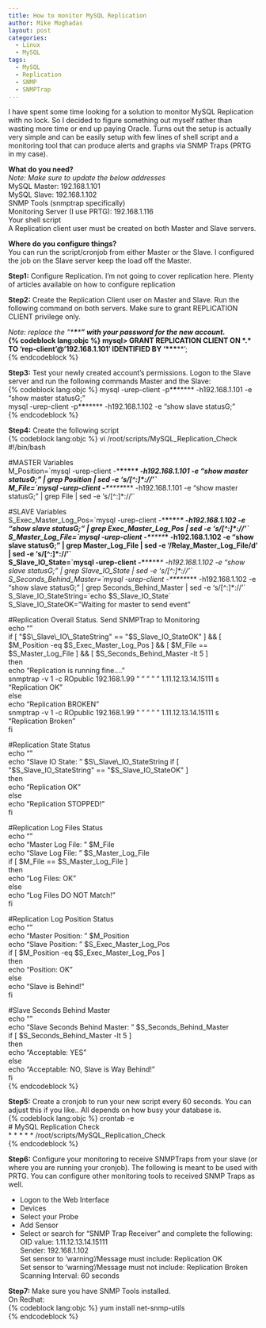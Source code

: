 ```yaml
---
title: How to monitor MySQL Replication
author: Mike Moghadas
layout: post
categories:
  - Linux
  - MySQL
tags:
  - MySQL
  - Replication
  - SNMP
  - SNMPTrap
---
```

I have spent some time looking for a solution to monitor MySQL Replication with no lock. So I decided to figure something out myself rather than wasting more time or end up paying Oracle. Turns out the setup is actually very simple and can be easily setup with few lines of shell script and a monitoring tool that can produce alerts and graphs via SNMP Traps (PRTG in my case).

**What do you need?**  
*Note: Make sure to update the below addresses*  
MySQL Master: 192.168.1.101  
MySQL Slave: 192.168.1.102  
SNMP Tools (snmptrap specifically)  
Monitoring Server (I use PRTG): 192.168.1.116  
Your shell script  
A Replication client user must be created on both Master and Slave servers.

<!--more-->

**Where do you configure things?**  
You can run the script/cronjob from either Master or the Slave. I configured the job on the Slave server keep the load off the Master.

**Step1:** Configure Replication. I’m not going to cover replication here. Plenty of articles available on how to configure replication

**Step2:** Create the Replication Client user on Master and Slave. Run the following command on both servers. Make sure to grant REPLICATION CLIENT privilege only.

*Note: replace the “\***\***\*****” with your password for the new account.*  
{% codeblock lang:objc %}
mysql> GRANT REPLICATION CLIENT ON \*.\* TO &#8216;rep-client&#8217;@&#8217;192.168.1.101&#8242; IDENTIFIED BY &#8216;\***\***\*****&#8217;;  
{% endcodeblock %}

**Step3:** Test your newly created account’s permissions. Logon to the Slave server and run the following commands Master and the Slave:  
{% codeblock lang:objc %}
mysql -urep-client -p\***\***\***** -h192.168.1.101 -e &#8220;show master statusG;&#8221;  
mysql -urep-client -p\***\***\***** -h192.168.1.102 -e &#8220;show slave statusG;&#8221;  
{% endcodeblock %}

**Step4:** Create the following script  
{% codeblock lang:objc %}
vi /root/scripts/MySQL\_Replication\_Check  
#!/bin/bash

#MASTER Variables  
M_Position=\`mysql -urep-client -\***\***\***\***\****\* -h192.168.1.101 -e &#8220;show master statusG;&#8221; | grep Position | sed -e &#8216;s/[^:]\*://&#8217;\`  
M_File=\`mysql -urep-client -\***\***\***\***\****\* -h192.168.1.101 -e &#8220;show master statusG;&#8221; | grep File | sed -e &#8216;s/[^:]\*://&#8217;\`

#SLAVE Variables  
S\_Exec\_Master\_Log\_Pos=\`mysql -urep-client -\***\***\***\***\****\* -h192.168.1.102 -e &#8220;show slave statusG;&#8221; | grep Exec\_Master\_Log_Pos | sed -e &#8216;s/[^:]\*://&#8217;\`  
S\_Master\_Log\_File=\`mysql -urep-client -\***\***\***\***\****\* -h192.168.1.102 -e &#8220;show slave statusG;&#8221; | grep Master\_Log\_File | sed -e &#8216;/Relay\_Master\_Log\_File/d&#8217; | sed -e &#8216;s/[^:]\*://&#8217;\`  
S\_Slave\_IO\_State=\`mysql -urep-client -\***\***\***\***\****\* -h192.168.1.102 -e &#8220;show slave statusG;&#8221; | grep Slave\_IO_State | sed -e &#8216;s/[^:]\*://&#8217;\`  
S\_Seconds\_Behind\_Master=\`mysql -urep-client -\***\***\***\***\****\* -h192.168.1.102 -e &#8220;show slave statusG;&#8221; | grep Seconds\_Behind_Master | sed -e &#8216;s/[^:]\*://&#8217;\`  
S\_Slave\_IO\_StateString=\`echo $S\_Slave\_IO\_State\`  
S\_Slave\_IO_StateOK=&#8221;Waiting for master to send event&#8221;

#Replication Overall Status. Send SNMPTrap to Monitoring  
echo &#8220;&#8221;  
if [ "$S\_Slave\_IO\_StateString" == "$S\_Slave\_IO\_StateOK" ] && [ $M\_Position -eq $S\_Exec\_Master\_Log\_Pos ] && [ $M\_File == $S\_Master\_Log\_File ] && [ $S\_Seconds\_Behind\_Master -lt 5 ]  
then  
echo &#8220;Replication is running fine&#8230;.&#8221;  
snmptrap -v 1 -c ROpublic 192.168.1.99 &#8221; &#8221; &#8221; &#8221; &#8221; 1.11.12.13.14.15111 s &#8220;Replication OK&#8221;  
else  
echo &#8220;Replication BROKEN&#8221;  
snmptrap -v 1 -c ROpublic 192.168.1.99 &#8221; &#8221; &#8221; &#8221; &#8221; 1.11.12.13.14.15111 s &#8220;Replication Broken&#8221;  
fi

#Replication State Status  
echo &#8220;&#8221;  
echo &#8220;Slave IO State: &#8221; $S\_Slave\_IO_StateString  
if [ "$S\_Slave\_IO\_StateString" == "$S\_Slave\_IO\_StateOK" ]  
then  
echo &#8220;Replication OK&#8221;  
else  
echo &#8220;Replication STOPPED!&#8221;  
fi

#Replication Log Files Status  
echo &#8220;&#8221;  
echo &#8220;Master Log File: &#8221; $M_File  
echo &#8220;Slave Log File: &#8221; $S\_Master\_Log_File  
if [ $M\_File == $S\_Master\_Log\_File ]  
then  
echo &#8220;Log Files: OK&#8221;  
else  
echo &#8220;Log Files DO NOT Match!&#8221;  
fi

#Replication Log Position Status  
echo &#8220;&#8221;  
echo &#8220;Master Position: &#8221; $M_Position  
echo &#8220;Slave Position: &#8221; $S\_Exec\_Master\_Log\_Pos  
if [ $M\_Position -eq $S\_Exec\_Master\_Log_Pos ]  
then  
echo &#8220;Position: OK&#8221;  
else  
echo &#8220;Slave is Behind!&#8221;  
fi

#Slave Seconds Behind Master  
echo &#8220;&#8221;  
echo &#8220;Slave Seconds Behind Master: &#8221; $S\_Seconds\_Behind_Master  
if [ $S\_Seconds\_Behind_Master -lt 5 ]  
then  
echo &#8220;Acceptable: YES&#8221;  
else  
echo &#8220;Acceptable: NO, Slave is Way Behind!&#8221;  
fi  
{% endcodeblock %}

**Step5:** Create a cronjob to run your new script every 60 seconds. You can adjust this if you like.. All depends on how busy your database is.  
{% codeblock lang:objc %}
crontab -e  
\# MySQL Replication Check  
\* \* \* \* * /root/scripts/MySQL\_Replication\_Check  
{% endcodeblock %}

**Step6:** Configure your monitoring to receive SNMPTraps from your slave (or where you are running your cronjob). The following is meant to be used with PRTG. You can configure other monitoring tools to received SNMP Traps as well.  
- Logon to the Web Interface  
- Devices  
- Select your Probe  
- Add Sensor  
- Select or search for &#8220;SNMP Trap Receiver&#8221; and complete the following:  
OID value: 1.11.12.13.14.15111  
Sender: 192.168.1.102  
Set sensor to &#8216;warning&#8217;/Message must include: Replication OK  
Set sensor to &#8216;warning&#8217;/Message must not include: Replication Broken  
Scanning Interval: 60 seconds

**Step7:** Make sure you have SNMP Tools installed.  
On Redhat:  
{% codeblock lang:objc %}
yum install net-snmp-utils  
{% endcodeblock %}
